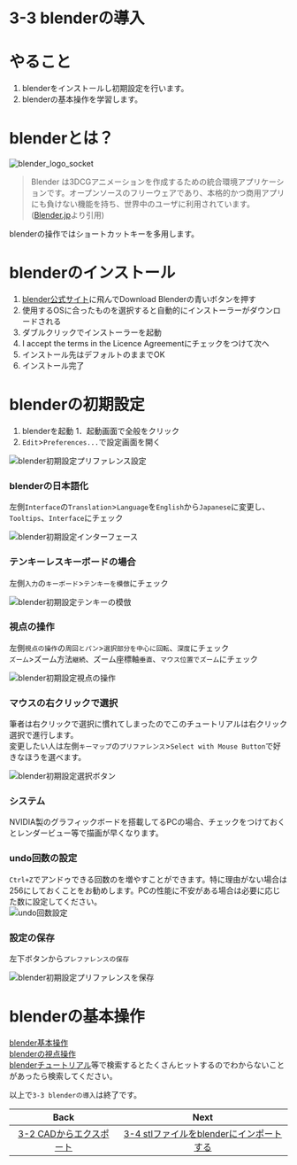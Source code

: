 # 3-3 blenderの導入
# やること
1. blenderをインストールし初期設定を行います。  
1. blenderの基本操作を学習します。
# blenderとは？  
![blender_logo_socket](https://user-images.githubusercontent.com/81402033/122319391-89743500-cf5b-11eb-8c16-8e6cd646870a.png)

>Blender は3DCGアニメーションを作成するための統合環境アプリケーションです。オープンソースのフリーウェアであり、本格的かつ商用アプリにも負けない機能を持ち、世界中のユーザに利用されています。([Blender.jp](https://blender.jp/)より引用)  

blenderの操作ではショートカットキーを多用します。
# blenderのインストール
1. [blender公式サイト](https://www.blender.org/)に飛んでDownload Blenderの青いボタンを押す  
1. 使用するOSに合ったものを選択すると自動的にインストーラーがダウンロードされる  
1. ダブルクリックでインストーラーを起動  
1. I accept the terms in the Licence Agreementにチェックをつけて次へ  
1. インストール先はデフォルトのままでOK  
1. インストール完了  

# blenderの初期設定
1. blenderを起動
1．起動画面で全般をクリック
1. `Edit`>`Preferences...`で設定画面を開く  

![blender初期設定プリファレンス設定](https://user-images.githubusercontent.com/81402033/122319035-fdfaa400-cf5a-11eb-98be-c5cfc1147b04.jpg)


### blenderの日本語化
左側`Interface`の`Translation`>`Language`を`English`から`Japanese`に変更し、`Tooltips`、`Interface`にチェック  

![blender初期設定インターフェース](https://user-images.githubusercontent.com/81402033/122317825-179aec00-cf59-11eb-8c54-e2ae96fb2cbc.jpg)


### テンキーレスキーボードの場合
左側`入力`の`キーボード`>`テンキーを模倣`にチェック  

![blender初期設定テンキーの模倣](https://user-images.githubusercontent.com/81402033/122317986-58930080-cf59-11eb-8e20-ce2273c0f258.jpg)


### 視点の操作  
左側`視点の操作`の`周回とパン`>`選択部分を中心に回転`、`深度`にチェック  
`ズーム`>ズーム方法`継続`、ズーム座標軸`垂直`、`マウス位置でズーム`にチェック  

![blender初期設定視点の操作](https://user-images.githubusercontent.com/81402033/122318104-88da9f00-cf59-11eb-991c-a87ae839a77f.jpg)


### マウスの右クリックで選択  
筆者は右クリックで選択に慣れてしまったのでこのチュートリアルは右クリック選択で進行します。  
変更したい人は左側`キーマップ`の`プリファレンス`>`Select with Mouse Button`で好きなほうを選べます。  

![blender初期設定選択ボタン](https://user-images.githubusercontent.com/81402033/122318256-b9223d80-cf59-11eb-9e5e-5790a4b84ad6.jpg)

### システム
NVIDIA製のグラフィックボードを搭載してるPCの場合、チェックをつけておくとレンダービュー等で描画が早くなります。
### undo回数の設定
`Ctrl+Z`でアンドゥできる回数のを増やすことができます。特に理由がない場合は256にしておくことをお勧めします。PCの性能に不安がある場合は必要に応じた数に設定してください。  
![undo回数設定](https://user-images.githubusercontent.com/81402033/138585841-00b2462e-ed2b-452a-9642-24cd62443d01.png)

### 設定の保存
左下ボタンから`プレファレンスの保存`

![blender初期設定プリファレンスを保存](https://user-images.githubusercontent.com/81402033/122318501-1918e400-cf5a-11eb-80f4-7cba8123bae1.jpg)

# blenderの基本操作

[blender基本操作](https://czpanel.com/lecture/blender/basic/operation/)  
[blenderの視点操作](https://blender-cg.net/mausu-sitenn/)  
[blenderチュートリアル](https://www.google.com/search?q=blender+%E3%83%81%E3%83%A5%E3%83%BC%E3%83%88%E3%83%AA%E3%82%A2%E3%83%AB&rlz=1C1ASUM_enJP944JP944&oq=blender+%E3%83%81%E3%83%A5%E3%83%BC%E3%83%88%E3%83%AA%E3%82%A2%E3%83%AB&aqs=chrome..69i57.4696j0j4&sourceid=chrome&ie=UTF-8)等で検索するとたくさんヒットするのでわからないことがあったら検索してください。  

以上で`3-3 blenderの導入`は終了です。

| Back | Next |
|:---:|:---:|
| [3-2 CADからエクスポート](https://github.com/JSAE-ARCHIVES/MOD-Tutorial/blob/main/3%E7%AB%A0%203D%E3%83%A2%E3%83%87%E3%83%AB%E3%81%AE%E4%BD%9C%E6%88%90/3-2%20CAD%E3%81%8B%E3%82%89%E3%82%A8%E3%82%AF%E3%82%B9%E3%83%9D%E3%83%BC%E3%83%88.md) | [3-4 stlファイルをblenderにインポートする](https://github.com/JSAE-ARCHIVES/MOD-Tutorial/blob/main/3%E7%AB%A0%203D%E3%83%A2%E3%83%87%E3%83%AB%E3%81%AE%E4%BD%9C%E6%88%90/3-4%20stl%E3%83%95%E3%82%A1%E3%82%A4%E3%83%AB%E3%82%92blender%E3%81%AB%E3%82%A4%E3%83%B3%E3%83%9D%E3%83%BC%E3%83%88%E3%81%99%E3%82%8B.md) |
